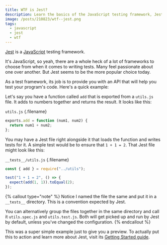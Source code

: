 ```yaml
---
title: WTF is Jest?
description: Learn the basics of the JavaScript testing framework, Jest.
image: /posts/210823/wtf--jest.png
tags:
  - javascript
  - jest
  - wtf
---
```


[Jest](https://jestjs.io/) is a [JavaScript](/posts/wtf-is-javascript/) testing framework.

It's JavaScript, so yeah, there are a whole heck of a lot of frameworks to choose from when it comes to writing tests. Many feel passionate about one over another. But Jest seems to be the more popular choice today.

As a test framework, its job is to provide you with an API that will help you test your program's code. Here's a quick example:

Let's say you have a function called `add` that is exported from a `utils.js` file. It adds to numbers together and returns the result. It looks like this:

`utils.js` {.filename}

```js
exports.add = function (num1, num2) {
  return num1 + num2;
};
```

You may have a Jest file right alongside it that loads the function and writes tests for it. A simple test would be to ensure that `1 + 1 = 2`. That Jest file might look like this:

`__tests__/utils.js` {.filename}

```js
const { add } = require("../utils");

test("1 + 1 = 2", () => {
  expect(add(1, 1)).toEqual(2);
});
```

{% callout type="note" %}
Notice I named the file the same and put it in a `__tests__` directory. This is a convention expected by Jest.

You can alternatively group the files together in the same directory and call it `utils.spec.js` and `utils.test.js`. Both will get picked up and run by Jest by default, unless you've changed the configuration.
{% endcallout %}

This was a super simple example just to give you a preview. To actually put this to action and learn more about Jest, visit its [Getting Started guide](https://jestjs.io/docs/getting-started).
